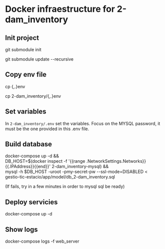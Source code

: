 # Docker infraestructure for 2-dam_inventory
## Init project
git submodule init

git submodule update --recursive

## Copy env file
cp {,.}env

cp 2-dam_inventory/{,.}env
## Set variables
In `2-dam_inventory/.env` set the variables. Focus on the MYSQL password, it must be the one provided in this .env file.

## Build database
docker-compose up -d && \
DB_HOST=$(docker inspect -f '{{range .NetworkSettings.Networks}}{{.IPAddress}}{{end}}' 2-dam_inventory-mysql) && \
mysql -h $DB_HOST -uroot -pmy-secret-pw --ssl-mode=DISABLED < gestio-tic-estacio/app/model/db_2-dam_inventory.sql

(If fails, try in a few minutes in order to mysql sql be ready)

## Deploy servicies
docker-compose up -d

## Show logs
docker-compose logs -f web_server
